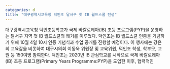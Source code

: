 ```yaml
---
categories: d
title: "대구광역시교육청 덕인초 달서구 첫 IB 월드스쿨 탄생"
---
```

대구광역시교육청 덕인초등학교가 국제 바칼로레아(IB) 초등 프로그램(PYP)을 운영하는 달서구 지역 첫 IB 월드스쿨의 쾌거를 이루었다. 덕인초는 IB 월드스쿨 인증을 기념하기 위해 10월 4일 10시 인증 기념식과 수업 공개를 진행할 예정이다. 이 행사에는 강은희 교육감을 비롯하여 대구시의회 이동욱 위원장 및 교육위원, 덕인초 학생, 학부모, 교원 등 150여명 참여한다. 덕인초는 2020년 IB 관심학교를 시작으로 국제 바칼로레아(IB) 초등 프로그램(Primary Years Programme:PYP)을 도입한 이후, 협력적인